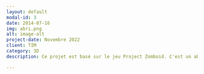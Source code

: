 ```yaml
---
layout: default
modal-id: 3
date: 2014-07-16
img: abri.png
alt: image-alt
project-date: Novembre 2022
client: TIM
category: 3D
description: Ce projet est basé sur le jeu Project Zomboid. C'est un abri qui sert à se défendre des zombies et de survivre dans ce monde post-apocalyptique. Donc il y a des med-kits, des provisions comme des boîtes de conserve de soupe de tomate, une batte de base-ball, etc. J'ai modélisé des boîtes de conserve et la batte de baseball. Les logiciels utilisés sont Maya, Unity. [Abri de survie]([https://www.genome.gov/](https://acrobat.adobe.com/id/urn:aaid:sc:VA6C2:e1d0a125-8168-4991-934e-fa75664159b1)) 

---
```

